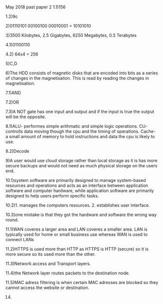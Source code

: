 May 2018 past paper 2
1.1)156 

1.2)9c 

2)01110101
  00100100 
  00010001 
= 10101010

3)3500 Kilobytes, 2.5 Gigabytes, 6250 Megabytes, 0.5 Terabytes

4.1)01100110

4.2) 64x4 = 256 

5)C,D

6)The HDD consists of magnetic disks that are encoded into bits as a series of changes in the magnetisation. This is read by reading the changes in magnetisation.

7.1)AND

7.2)OR

7.3)A NOT gate has one input and output and if the input is true the output will be the opposite.

8.1)ALU- performes simple arithmatic and simple logic operations.
CU- controlls data moving though the cpu and the timing of operations.
Cache- a small amount of memory to hold instructions and data the cpu is likely to use.

8.2)Decode

9)A user would use cloud storage rather than local storage as it is has more secure backups and would not need as much physical storage on the users end.

10.1)system software are primarily designed to manage system-based resources and operations and acts as an interface between application software and computer hardware, while application software are primarily designed to help users perform specific tasks.

10.2)1. manages the computers resources.
2. establishes user interface.

10.3)one mistake is that they got the hardware and software the wrong way round.

11.1)WAN coveres a larger area and LAN coveres a smaller area. LAN is typically used for home or small business use whereas WAN is used to connect LANs

11.2)HTTPS is used more than HTTP as HTTPS is HTTP (secure) so it is more secure so its used more than the other.

11.3)Network access and Transport layers.

11.4)the Network layer routes packets to the destination node.

11.5)MAC adress filtering is when certain MAC adresses are blocked so they cannot access the website or destination.

14)